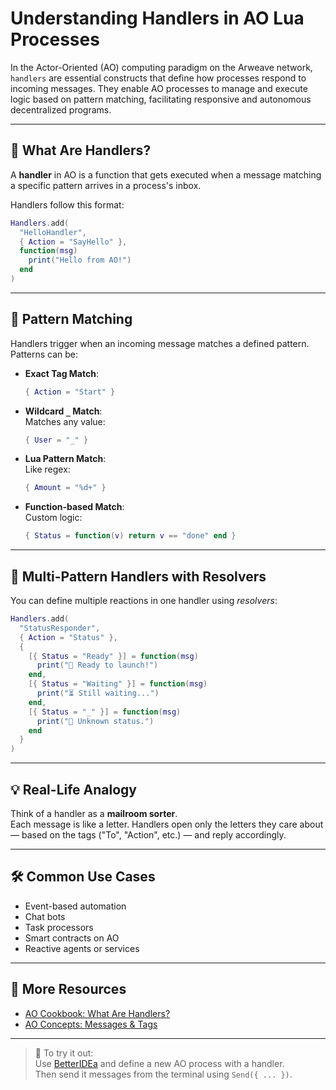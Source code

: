 # Understanding Handlers in AO Lua Processes

In the Actor-Oriented (AO) computing paradigm on the Arweave network, `handlers` are essential constructs that define how processes respond to incoming messages. They enable AO processes to manage and execute logic based on pattern matching, facilitating responsive and autonomous decentralized programs.

---

## 🔄 What Are Handlers?

A **handler** in AO is a function that gets executed when a message matching a specific pattern arrives in a process's inbox.

Handlers follow this format:

```lua title="basic-handler.lua" description="A simple AO message handler that reacts to incoming messages with a specific tag."
Handlers.add(
  "HelloHandler",
  { Action = "SayHello" },
  function(msg)
    print("Hello from AO!")
  end
)
```

---

## 🧩 Pattern Matching

Handlers trigger when an incoming message matches a defined pattern. Patterns can be:

- **Exact Tag Match**:  
  ```lua
  { Action = "Start" }
  ```

- **Wildcard `_` Match**:  
  Matches any value:  
  ```lua
  { User = "_" }
  ```

- **Lua Pattern Match**:  
  Like regex:  
  ```lua
  { Amount = "%d+" }
  ```

- **Function-based Match**:  
  Custom logic:  
  ```lua
  { Status = function(v) return v == "done" end }
  ```

---

## 🧠 Multi-Pattern Handlers with Resolvers

You can define multiple reactions in one handler using *resolvers*:

```lua title="multi-pattern.lua" description="Handler that responds differently based on the Status tag."
Handlers.add(
  "StatusResponder",
  { Action = "Status" },
  {
    [{ Status = "Ready" }] = function(msg)
      print("🚀 Ready to launch!")
    end,
    [{ Status = "Waiting" }] = function(msg)
      print("⏳ Still waiting...")
    end,
    [{ Status = "_" }] = function(msg)
      print("🤔 Unknown status.")
    end
  }
)
```

---

## 💡 Real-Life Analogy

Think of a handler as a **mailroom sorter**.  
Each message is like a letter. Handlers open only the letters they care about — based on the tags ("To", "Action", etc.) — and reply accordingly.

---

## 🛠️ Common Use Cases

- Event-based automation  
- Chat bots  
- Task processors  
- Smart contracts on AO  
- Reactive agents or services

---

## 📖 More Resources

- [AO Cookbook: What Are Handlers?](https://cookbook_ao.g8way.io/references/handlers.html)
- [AO Concepts: Messages & Tags](https://cookbook_ao.g8way.io/concepts/messages.html)

---

> 🧪 To try it out:  
> Use [BetterIDEa](https://ide.betteridea.dev/) and define a new AO process with a handler.  
> Then send it messages from the terminal using `Send({ ... })`.

